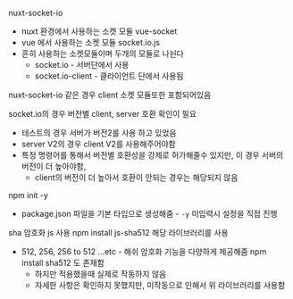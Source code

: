 nuxt-socket-io

- nuxt 환경에서 사용하는 소켓 모듈
  vue-socket
- vue 에서 사용하는 소켓 모듈
  socket.io.js
- 흔히 사용하는 소켓모듈이며 두개의 모듈로 나뉜다
  - socket.io - 서버단에서 사용
  - socket.io-client - 클라이언트 단에서 사용됨

nuxt-socket-io 같은 경우 client 소켓 모듈또한 포함되어있음

socket.io의 경우 버전별 client, server 호환 확인이 필요

- 테스트의 경우 서버가 버전2를 사용 하고 있었음
- server V2의 경우 client V2를 사용해주어야함
- 특정 명령어를 통해서 버전별 호환성을 강제로 허가해줄수 있지만, 이 경우 서버의 버전이 더 높아야함,
  - client의 버전이 더 높아서 호환이 안되는 경우는 해당되지 않음

npm init -y

- package.json 파일을 기본 타입으로 생성해줌 - `-y` 미입력시 설정을 직접 진행

sha 암호화 js 사용
npm install js-sha512
해당 라이브러리를 사용

- 512, 256, 256 to 512 ...etc - 해쉬 암호화 기능을 다양하게 제공해줌
  npm install sha512 도 존재함
  - 하지만 적용했을때 실제로 작동하지 않음
  - 자세한 사항은 확인하지 못했지만, 미작동으로 인해서 위 라이브러리를 사용함
